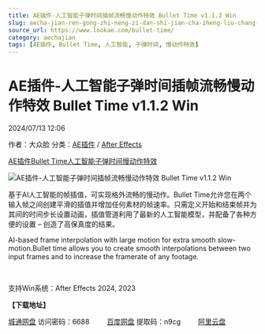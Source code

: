 ```yaml
---
title: AE插件-人工智能子弹时间插帧流畅慢动作特效 Bullet Time v1.1.2 Win
slug: aecha-jian-ren-gong-zhi-neng-zi-dan-shi-jian-cha-zheng-liu-chang-man-dong-zuo-te-xiao-bullet-time-v1-1-2-win
source_url: https://www.lookae.com/bullet-time/
category: aechajian
tags: [AE插件, Bullet Time, 人工智能, 子弹时间, 慢动作特效]
---
```

# AE插件-人工智能子弹时间插帧流畅慢动作特效 Bullet Time v1.1.2 Win

2024/07/13 12:06

作者：大众脸
分类：[AE插件](https://www.lookae.com/after-effects/aechajian/) / [After Effects](https://www.lookae.com/after-effects/)

[AE插件](https://www.lookae.com/tag/ae%e6%8f%92%e4%bb%b6/)[Bullet Time](https://www.lookae.com/tag/bullet-time/)[人工智能](https://www.lookae.com/tag/%e4%ba%ba%e5%b7%a5%e6%99%ba%e8%83%bd/)[子弹时间](https://www.lookae.com/tag/%e5%ad%90%e5%bc%b9%e6%97%b6%e9%97%b4/)[慢动作特效](https://www.lookae.com/tag/%e6%85%a2%e5%8a%a8%e4%bd%9c%e7%89%b9%e6%95%88/)

![AE插件-人工智能子弹时间插帧流畅慢动作特效 Bullet Time v1.1.2 Win](https://www.lookae.com/wp-content/uploads/2024/07/Bullet-Time.jpg "AE插件-人工智能子弹时间插帧流畅慢动作特效 Bullet Time v1.1.2 Win-LookAE.com")

基于AI人工智能的帧插值，可实现格外流畅的慢动作。Bullet Time允许您在两个输入帧之间创建平滑的插值并增加任何素材的帧速率。只需定义开始和结束帧并为其间的时间步长设置动画，插值管道利用了最新的人工智能模型，并配备了各种方便的设置 – 创造了高保真度的结果。

AI-based frame interpolation with large motion for extra smooth slow-motion.Bullet time allows you to create smooth interpolations between two input frames and to increase the framerate of any footage.

[﻿﻿﻿](http://cloud.video.taobao.com/play/u/null/p/1/e/6/t/1/471718272259.mp4)

支持Win系统：After Effects 2024, 2023

**【下载地址】**

[城通网盘](https://url70.ctfile.com/f/2827370-1323066139-acaecb?p=4431) 访问密码：6688         [百度网盘](https://pan.baidu.com/s/1Vh2KNsry5avtvWITlYezHA?pwd=n9cg) 提取码：n9cg         [阿里云盘](https://www.alipan.com/s/QenowPVqn7s)
